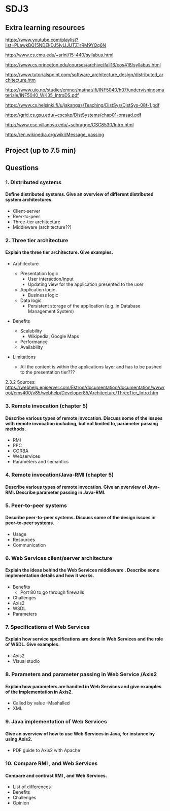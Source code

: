 # SDJ3

## Extra learning resources

https://www.youtube.com/playlist?list=PLawkBQ15NDEkDJ5IyLIJUTZ1rRM9YQq6N

http://www.cs.cmu.edu/~srini/15-440/syllabus.html

https://www.cs.princeton.edu/courses/archive/fall16/cos418/syllabus.html

https://www.tutorialspoint.com/software_architecture_design/distributed_architecture.htm

https://www.uio.no/studier/emner/matnat/ifi/INF5040/h07/undervisningsmateriale/INF5040_WK35_IntroDS.pdf

https://www.cs.helsinki.fi/u/jakangas/Teaching/DistSys/DistSys-08f-1.pdf

https://grid.cs.gsu.edu/~cscskp/DistSystems/chap01-prasad.pdf

http://www.csc.villanova.edu/~schragge/CSC8530/Intro.html

https://en.wikipedia.org/wiki/Message_passing

## Project (up to 7.5 min)

## Questions

### 1. Distributed systems
#### Define distributed systems. Give an overview of different distributed system architectures.
- Client-server
- Peer-to-peer
- Three-tier architecture
- Middleware (architecture??)

### 2. Three tier architecture
#### Explain the three tier architecture. Give examples.

 - Architecture
    * Presentation logic
       * User interaction/input
       * Updating view for the application presented to the user 
    * Application logic
        * Business logic
    * Data logic
        * Persistent storage of the application (e.g. in Database Management System)

- Benefits
    * Scalability
        * Wikipedia, Google Maps
    * Performance
    * Availability

- Limitations
    * All the content is within the applications layer and has to be pushed to the presentation tier???

2.3.2
Sources:
https://webhelp.episerver.com/Ektron/documentation/documentation/wwwroot/cms400/v85/webhelp/Developer85/Architecture/ThreeTier_Intro.htm

### 3. Remote invocation (chapter 5)
#### Describe various types of remote invocation. Discuss some of the issues with remote invocation including, but not limited to, parameter passing methods.
- RMI
- RPC
- CORBA
- Webservices
- Parameters and semantics

### 4. Remote invocation/Java-RMI (chapter 5)
#### Describe various types of remote invocation. Give an overview of Java-RMI. Describe parameter passing in Java-RMI.

### 5. Peer-to-peer systems
#### Describe peer-to-peer systems. Discuss some of the design issues in peer-to-peer systems.
- Usage
- Resources
- Communication

### 6. Web Services client/server architecture
#### Explain the ideas behind the Web Services middleware . Describe some implementation details and how it works.
- Benefits
  * Port 80 to go through firewalls
- Challenges
- Axis2
- WSDL
- Parameters

### 7. Specifications of Web Services 
#### Explain how service specifications are done in Web Services and the role of WSDL. Give examples.
- Axis2
- Visual studio

### 8. Parameters and parameter passing in Web Service /Axis2
#### Explain how parameters are handled in Web Services and give examples of the implementation in Axis2.
- Called by value
-Mashalled
- XML

### 9. Java implementation of Web Services
#### Give an overview of how to use Web Services in Java, for instance by using Axis2.
- PDF guide to Axis2 with Apache

### 10. Compare RMI , and Web Services 
#### Compare and contrast RMI , and Web Services.
- List of differences
- Benefits
- Challenges
- Opinion
